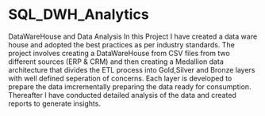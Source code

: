 # SQL_DWH_Analytics
DataWareHouse and Data Analysis
In this Project I have created a data ware house and adopted the best practices as per industry standards.
The project involves creating a DataWareHouse from CSV files from two different sources (ERP & CRM) and then creating a Medallion data architecture that divides the ETL process into Gold,Silver and Bronze layers with well defined seperation of concerns.
Each layer is developed to prepare the data imcrementally preparing the data ready for consumption.
Thereafter I have conducted detailed analysis of the data and created reports to generate insights.
